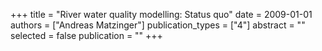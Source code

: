 +++
title = "River water quality modelling: Status quo"
date = 2009-01-01
authors = ["Andreas Matzinger"]
publication_types = ["4"]
abstract = ""
selected = false
publication = ""
+++

